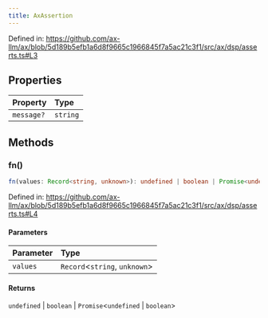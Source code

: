 ```yaml
---
title: AxAssertion
---
```


Defined in: https://github.com/ax-llm/ax/blob/5d189b5efb1a6d8f9665c1966845f7a5ac21c3f1/src/ax/dsp/asserts.ts#L3

## Properties

| Property | Type |
| :------ | :------ |
| <a id="message"></a> `message?` | `string` |

## Methods

<a id="fn"></a>

### fn()

```ts
fn(values: Record<string, unknown>): undefined | boolean | Promise<undefined | boolean>
```

Defined in: https://github.com/ax-llm/ax/blob/5d189b5efb1a6d8f9665c1966845f7a5ac21c3f1/src/ax/dsp/asserts.ts#L4

#### Parameters

| Parameter | Type |
| :------ | :------ |
| `values` | `Record`\<`string`, `unknown`\> |

#### Returns

`undefined` \| `boolean` \| `Promise`\<`undefined` \| `boolean`\>
